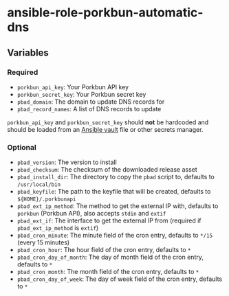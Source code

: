 # ansible-role-porkbun-automatic-dns

## Variables

### Required

- `porkbun_api_key`: Your Porkbun API key
- `porkbun_secret_key`: Your Porkbun secret key
- `pbad_domain`: The domain to update DNS records for
- `pbad_record_names`: A list of DNS records to update

`porkbun_api_key` and `porkbun_secret_key` should **not** be hardcoded and should be loaded from an [Ansible vault](https://docs.ansible.com/ansible/latest/vault_guide/index.html) file or other secrets manager.

### Optional

- `pbad_version`: The version to install
- `pbad_checksum`: The checksum of the downloaded release asset
- `pbad_install_dir`: The directory to copy the `pbad` script to, defaults to `/usr/local/bin`
- `pbad_keyfile`: The path to the keyfile that will be created, defaults to `${HOME}/.porkbunapi`
- `pbad_ext_ip_method`: The method to get the external IP with, defaults to `porkbun` (Porkbun API), also accepts `stdin` and `extif`
- `pbad_ext_if`: The interface to get the external IP from (required if `pbad_ext_ip_method` is `extif`)
- `pbad_cron_minute`: The minute field of the cron entry, defaults to `*/15` (every 15 minutes)
- `pbad_cron_hour`: The hour field of the cron entry, defaults to `*`
- `pbad_cron_day_of_month`: The day of month field of the cron entry, defaults to `*`
- `pbad_cron_month`: The month field of the cron entry, defaults to `*`
- `pbad_cron_day_of_week`: The day of week field of the cron entry, defaults to `*`
